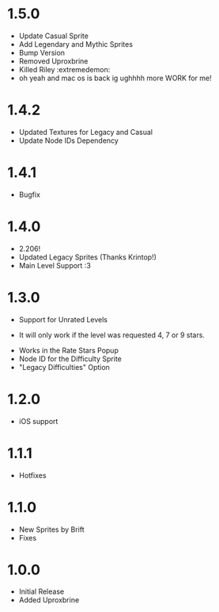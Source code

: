 # 1.5.0
 * Update Casual Sprite
 * Add Legendary and Mythic Sprites
 * Bump Version
 * Removed Uproxbrine
 * Killed Riley :extremedemon:
 * oh yeah and mac os is back ig ughhhh more WORK for me!

# 1.4.2
 * Updated Textures for Legacy and Casual
 * Update Node IDs Dependency
   
# 1.4.1
 * Bugfix
 
# 1.4.0
 * 2.206!
 * Updated Legacy Sprites (Thanks Krintop!)
 * Main Level Support :3

# 1.3.0
 * Support for Unrated Levels
  - It will only work if the level was requested 4, 7 or 9 stars.
 * Works in the Rate Stars Popup
 * Node ID for the Difficulty Sprite
 * "Legacy Difficulties" Option

# 1.2.0
 * iOS support

# 1.1.1
 * Hotfixes

# 1.1.0
 * New Sprites by Brift
 * Fixes

# 1.0.0
 * Initial Release
 * Added Uproxbrine
